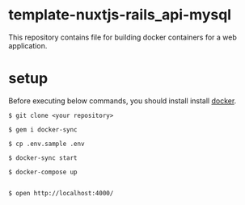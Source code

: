 # template-nuxtjs-rails_api-mysql

This repository contains file for building docker containers for a web application.

# setup

Before executing below commands, you should install install [docker](https://www.docker.com/).

```
$ git clone <your repository>

$ gem i docker-sync

$ cp .env.sample .env

$ docker-sync start

$ docker-compose up


$ open http://localhost:4000/
```
